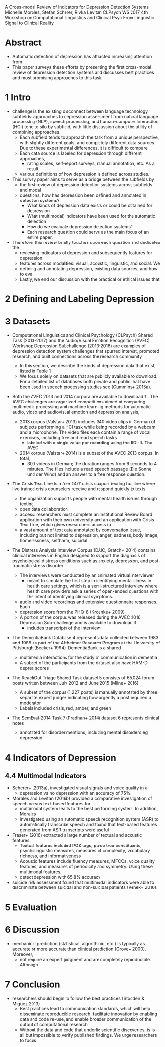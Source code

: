 A Cross-modal Review of Indicators for Depression Detection Systems 
Michelle Morales, Stefan Scherer, Rivka Levitan
CLPsych WS 2017 4th Workshop on Computational Linguistics and Clinical Psyc
  From Linguistic Signal to Clinical Reality

# Abstract

* Automatic detection of depression has attracted increasing attention from
* This paper surveys these efforts by presenting the first cross-modal review
  of depression detection systems and discusses best practices and most
  promising approaches to this task.

# 1 Intro

* challenge is the existing disconnect between language technology subfields:
  approaches to depression assessment from natural language processing (NLP),
  speech processing, and human-computer interaction (HCI) tend to silo by
  subfield, with little discussion about the utility of combining approaches.
  * Each subfield tends to approach the task from a unique perspective, with
    slightly different goals, and completely different data sources. Due to
    these experimental differences, it is difficult to compare
  * Each data source is labeled for depression through different approaches,
    * rating scales, self-report surveys, manual annotation, etc. As a result,
  * various definitions of how depression is defined across studies.
* This survey paper aims to serve as a bridge between the subfields by
  * the first review of depression detection systems across subfields and modal
  * questions, how has depression been defined and annotated in detection systems?
    * What kinds of depression data exists or could be obtained for depression
    * What (multimodal) indicators have been used for the automatic detection
    * How do we evaluate depression detection systems?
    * Each research question could serve as the main focus of an entire paper.
* Therefore, this review briefly touches upon each question and dedicates the
  * reviewing indicators of depression and subsequently features for depression
  * features across modalities: visual, acoustic, linguistic, and social. We
  * defining and annotating depression, existing data sources, and how to eval
  * Lastly, we end our discussion with the practical or ethical issues that

# 2 Defining and Labeling Depression

# 3 Datasets

* Computational Linguistics and Clinical Psychology (CLPsych) Shared Task
  (2013-2017) and the
  Audio/Visual Emotion Recognition (AVEC) Workshop Depression Subchallenge
  (2013-2016) are examples of
  depression detection system challenges that spurred interest, promoted
  research, and built connections across the research community
  * In this section, we describe the kinds of depression data that exist,
    listed in Table 1
  * We focus solely on datasets that are publicly available to download. For a
    detailed list of databases both private and public that have been used in
    speech processing studies see (Cummins+ 2015a).

* Both the AVEC 2013 and 2014 corpora are available to download 1 . The AVEC
  challenges are organized competitions aimed at comparing multimedia
  processing and machine learning methods
  for automatic audio, video and audiovisual emotion and depression analysis,
  * 2013 corpus (Valstar+ 2013) includes 340 video clips in German of
    subjects performing a HCI task while being recorded by a webcam and a
    microphone. The video files each contain a range of vocal exercises,
    including free and read speech tasks
    * labeled with a single value per recording using the BDI-II.  The AVEC
  * 2014 corpus (Valstar+ 2014) is a subset of the AVEC 2013 corpus. In total,
    * 300 videos in German; the duration ranges from 6 seconds to 4 minutes.
      The files include a read speech passage (Die Sonne und der Wind) and an
      answer to a free response question.  
* The Crisis Text Line is a free 24/7 crisis support texting hot line where
  live trained crisis counselors receive and respond quickly to texts
  * the organization supports people with mental health issues through texting.
  * open data collaboration
  * access: researchers must complete an Institutional Review Board application
    with their own university and an application with Crisis Text Line, which
    gives researchers access to
  * a vast amount of text data annotated by conversation issue, including but
    not limited to
    depression, anger, sadness, body image, homelessness, selfharm, suicidal
* The Distress Analysis Interview Corpus (DAIC, Gratch+ 2014) contains
  clinical interviews in English designed to support the diagnosis of
  psychological distress conditions such as
  anxiety, depression, and post-traumatic stress disorder
  * The interviews were conducted by an animated virtual interviewer 
    * meant to simulate the first step in identifying mental illness in health
      care settings, which is
      a semi-structured interview where health care providers ask a series of
      open-ended questions with the intent of identifying clinical symptoms.
  * audio and video recordings and extensive questionnaire responses. Each
  * depression score from the PHQ-8 (Kroenke+ 2009)
  * A portion of the corpus was released during the AVEC 2016 Depression
    Sub-challenge and is available to download 3 
    * includes transcripts of the interview.
* The DementiaBank Database 4 represents data
  collected between 1983 and 1988 as part of the Alzheimer Research Program at
  the University of Pittsburgh (Becker+ 1994). DementiaBank is a shared
  * multimedia interactions for the study of communication in dementia
  * A subset of the participants from the dataset also have HAM-D depres scores
* The ReachOut Triage Shared Task dataset 5 consists of 65,024 forum posts
  written between July 2012 and June 2015 (Milne+ 2016)
  * A subset of the corpus (1,227 posts) is manually annotated by three
    separate expert judges indicating how urgently a post required a moderator
  * Labels included crisis, red, amber, and green
* The SemEval-2014 Task 7 (Pradhan+ 2014) dataset 6 represents clinical notes
  * annotated for disorder mentions, including mental disorders eg depression.

# 4 Indicators of Depression

## 4.4 Multimodal Indicators

* Scherer+ (2013a), investigated visual signals and voice quality in a
  * depression vs no depression with an accuracy of 75%.
* Morales and Levitan (2016b) provided
  a comparative investigation of speech versus text-based features for
  * multimodal system leads to the best performing system. In addition, Morales
  * investigated using an automatic speech recognition system (ASR) to
    automatically transcribe speech and found that
    text-based features generated from ASR transcripts were useful
* Fraser+ (2016) extracted a large number of textual and acoustic features.
  * Textual features included POS tags, parse tree constituents,
    psycholinguistic measures, measures of complexity, vocabulary richness, and
    informativeness
  * Acoustic features include fluency measures, MFCCs, voice quality features,
    and measures of periodicity and symmetry. Using these multimodal features,
  * detect depression with 65.8% accuracy
* suicide risk assessment found that multimodal indicators were able to
  discriminate between suicidal and non-suicidal patients (Venek+ 2016).

# 5 Evaluation

# 6 Discussion

* mechanical prediction (statistical, algorithmic, etc.) is typically as
  accurate or more accurate than clinical prediction (Grove+ 2000). Moreover,
  * not require an expert judgment and are completely reproducible.  Although
  
# 7 Conclusion

* researchers should begin to follow the best practices (Stodden & Miguez 2013)
  * Best practices lead to communication standards, which will help disseminate
    reproducible research, facilitate innovation by enabling data and code
    re-use, and enable broader communication of the output of computational
    research
  * Without the data and code that underlie scientific discoveries, is is all
    but impossible to verify published findings. We urge researchers to focus
